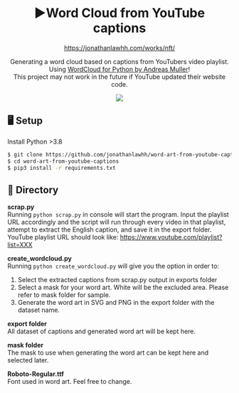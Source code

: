 <h1 align="center">▶️Word Cloud from YouTube captions</h1>
<p align="center">
    <a href="https://jonathanlawhh.com/works/nft/" target="_blank">https://jonathanlawhh.com/works/nft/</a>
</p>

<p align="center">
    Generating a word cloud based on captions from YouTubers video playlist. <br>
    Using <a href="https://amueller.github.io/word_cloud/" target="_blank">WordCloud for Python by Andreas Muller</a>! <br>
    This project may not work in the future if YouTube updated their website code.
</p>

<p align="center">
    <img src="https://jonathanlawhh.com/gallery/nft/ramsay-in-ten-1.svg" />
</p>

## 🖥️ Setup
Install Python >3.8
```bash
$ git clone https://github.com/jonathanlawhh/word-art-from-youtube-captions.git
$ cd word-art-from-youtube-captions
$ pip3 install -r requirements.txt
```

## 📁 Directory
**scrap.py** <br>
Running `python scrap.py` in console will start the program. 
Input the playlist URL accordingly and the script will run through every video in that playlist, 
attempt to extract the English caption, and save it in the export folder.<br>
YouTube playlist URL should look like: https://www.youtube.com/playlist?list=XXX

**create_wordcloud.py** <br>
Running `python create_wordcloud.py` will give you the option in order to:
1. Select the extracted captions from scrap.py output in exports folder
2. Select a mask for your word art. White will be the excluded area. Please refer to mask folder for sample.
3. Generate the word art in SVG and PNG in the export folder with the dataset name.

**export folder** <br>
All dataset of captions and generated word art will be kept here.

**mask folder** <br>
The mask to use when generating the word art can be kept here and selected later.

**Roboto-Regular.ttf** <br>
Font used in word art. Feel free to change.
